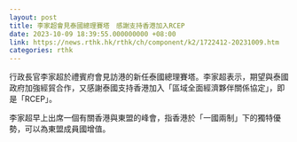 ```yaml
---
layout: post
title: 李家超會見泰國總理賽塔　感謝支持香港加入RCEP
date: 2023-10-09 18:39:55.000000000 +08:00
link: https://news.rthk.hk/rthk/ch/component/k2/1722412-20231009.htm
categories: rthk
---
```


行政長官李家超於禮賓府會見訪港的新任泰國總理賽塔。李家超表示，期望與泰國政府加強經貿合作，又感謝泰國支持香港加入「區域全面經濟夥伴關係協定」，即是「RCEP」。

李家超早上出席一個有關香港與東盟的峰會，指香港於「一國兩制」下的獨特優勢，可以為東盟成員國增值。
